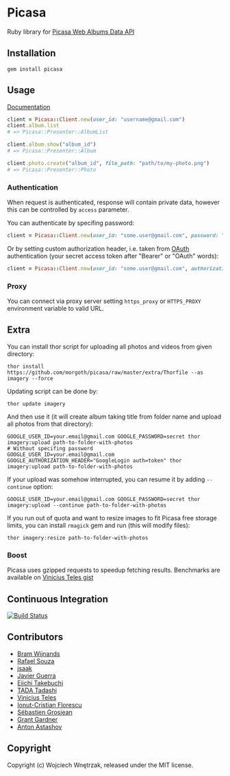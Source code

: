 # Picasa

Ruby library for [Picasa Web Albums Data API](https://developers.google.com/picasa-web/)

## Installation

```
gem install picasa
```

## Usage

[Documentation](http://rubydoc.info/github/morgoth/picasa)

``` ruby
client = Picasa::Client.new(user_id: "username@gmail.com")
client.album.list
# => Picasa::Presenter::AlbumList

client.album.show("album_id")
# => Picasa::Presenter::Album

client.photo.create("album_id", file_path: "path/to/my-photo.png")
# => Picasa::Presenter::Photo
```

### Authentication

When request is authenticated, response will contain private data, however this can be controlled by `access` parameter.

You can authenticate by specifing password:

```ruby
client = Picasa::Client.new(user_id: "some.user@gmail.com", password: "secret")
```

Or by setting custom authorization header, i.e. taken from [OAuth](https://developers.google.com/accounts/docs/OAuth2) authentication (your secret access token after "Bearer" or "OAuth" words):

```ruby
client = Picasa::Client.new(user_id: "some.user@gmail.com", authorization_header: "Bearer <access-token>")
```

### Proxy

You can connect via proxy server setting `https_proxy` or `HTTPS_PROXY` environment variable to valid URL.

## Extra

You can install thor script for uploading all photos and videos from given directory:

```
thor install https://github.com/morgoth/picasa/raw/master/extra/Thorfile --as imagery --force
```

Updating script can be done by:

```
thor update imagery
```

And then use it (it will create album taking title from folder name and upload all photos from that directory):

```
GOOGLE_USER_ID=your.email@gmail.com GOOGLE_PASSWORD=secret thor imagery:upload path-to-folder-with-photos
# Without specifing password
GOOGLE_USER_ID=your.email@gmail.com GOOGLE_AUTHORIZATION_HEADER="GoogleLogin auth=token" thor imagery:upload path-to-folder-with-photos
```

If your upload was somehow interrupted, you can resume it by adding `--continue` option:

```
GOOGLE_USER_ID=your.email@gmail.com GOOGLE_PASSWORD=secret thor imagery:upload --continue path-to-folder-with-photos
```

If you run out of quota and want to resize images to fit Picasa free storage limits, you can install `rmagick` gem and run (this will modify files):

```
thor imagery:resize path-to-folder-with-photos
```

### Boost

Picasa uses gzipped requests to speedup fetching results. Benchmarks are available on [Vinicius Teles gist](https://gist.github.com/4012466)

## Continuous Integration
[![Build Status](https://secure.travis-ci.org/morgoth/picasa.png)](http://travis-ci.org/morgoth/picasa)

## Contributors

* [Bram Wijnands](https://github.com/Bram--)
* [Rafael Souza](https://github.com/rafaels)
* [jsaak](https://github.com/jsaak)
* [Javier Guerra](https://github.com/javierg)
* [Eiichi Takebuchi](https://github.com/GRGSIBERIA)
* [TADA Tadashi](https://github.com/tdtds)
* [Vinicius Teles](https://github.com/viniciusteles)
* [Ionut-Cristian Florescu](https://github.com/icflorescu)
* [Sébastien Grosjean](https://github.com/ZenCocoon)
* [Grant Gardner](https://github.com/lwoggardner)
* [Anton Astashov](https://github.com/astashov)

## Copyright

Copyright (c) Wojciech Wnętrzak, released under the MIT license.
